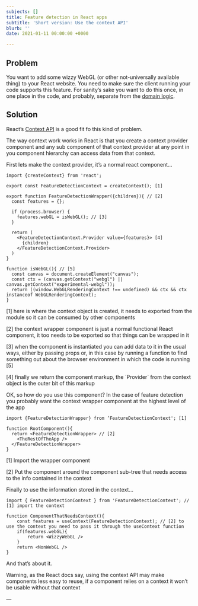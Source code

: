 ```yaml
---
subjects: []
title: Feature detection in React apps
subtitle: 'Short version: Use the context API'
blurb: ''
date: 2021-01-11 00:00:00 +0000

---
```

## Problem

You want to add some wizzy WebGL (or other not-universally available thing) to your React website. You need to make sure the client running your code supports this feature. For sanity’s sake you want to do this once, in one place in the code, and probably, separate from the [domain logic](https://en.wikipedia.org/wiki/Business_logic).

## Solution

React’s [Context API](https://reactjs.org/docs/context.html) is a good fit fo this kind of problem.

The way context work works in React is that you create a context provider component and any sub component of that context provider at any point in you component hierarchy can access data from that context.

First lets make the context provider, it’s a normal react component…

    import {createContext} from 'react';
    
    export const FeatureDetectionContext = createContext(); [1]
    
    export function FeatureDetectionWrapper({children}){ // [2]
      const features = {};
    
      if (process.browser) {
        features.webGL = isWebGL(); // [3]
      }
    
      return (
        <FeatureDetectionContext.Provider value={features}> [4]
          {children}
        </FeatureDetectionContext.Provider>
      )
    }
    
    function isWebGL(){	// [5]
      const canvas = document.createElement("canvas");
      const ctx = (canvas.getContext("webgl") || canvas.getContext("experimental-webgl")); 
      return ((window.WebGLRenderingContext !== undefined) && ctx && ctx instanceof WebGLRenderingContext);
    }

\[1\] here is where the context object  is created, it needs to exported from the module so it can be consumed by other components

\[2\] the context wrapper component is just a normal functional React component, it too needs to be exported so that things can be wrapped in it

\[3\] when the component is instantiated you can add data to it in the usual ways, either by passing props or, in this case by running a function to find something out about the browser environment in which the code is running \[5\]

\[4\] finally we return the component markup, the \`Provider\` from the context object  is the outer bit of this markup

OK, so how do you use this component? In the case of feature detection you probably want the context wrapper component at the highest level of the app

    import {FeatureDetectionWrapper} from ‘FeatureDetectionContext'; [1]
    
    function RootComponent(){
      return <FeatureDetectionWrapper> // [2]
        <TheRestOfTheApp />
      </FeatureDetectionWrapper>
    }

\[1\] Import the wrapper component

\[2\] Put the component around the component sub-tree that needs access to the info contained in the context

Finally to use the information stored in the context…

    import { FeatureDetectionContext } from 'FeatureDetectionContext'; // [1] import the context 
    
    function ComponentThatNeedsContext(){
    	const features = useContext(FeatureDetectionContext); // [2] to use the context you need to pass it through the useContext function
    	if(features.webGL){
    		return <WizzyWebGL />
    	}
    	return <NonWebGL />
    } 

And that’s about it.

Warning, as the React docs say, using the context API may make components less easy to reuse, if a component relies on a context it won’t be usable without that context

—